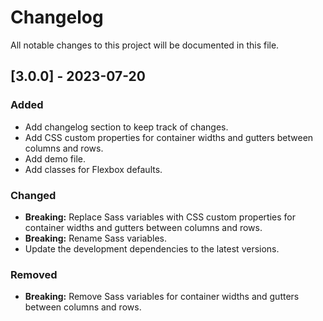 # Changelog

All notable changes to this project will be documented in this file.

## [3.0.0] - 2023-07-20

### Added

- Add changelog section to keep track of changes.
- Add CSS custom properties for container widths and gutters between columns and rows.
- Add demo file.
- Add classes for Flexbox defaults.

### Changed

- **Breaking:** Replace Sass variables with CSS custom properties for container widths and gutters between columns and rows.
- **Breaking:** Rename Sass variables.
- Update the development dependencies to the latest versions.

### Removed

- **Breaking:** Remove Sass variables for container widths and gutters between columns and rows.
